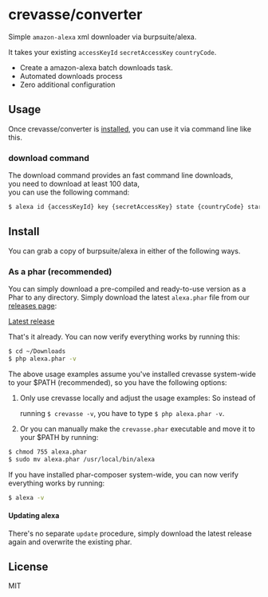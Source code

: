 # crevasse/converter

Simple `amazon-alexa` xml downloader via burpsuite/alexa.

It takes your existing `accessKeyId` `secretAccessKey` `countryCode`.

* Create a amazon-alexa batch downloads task.
* Automated downloads process
* Zero additional configuration


## Usage

Once crevasse/converter is [installed](#install), you can use it via command line like this.

### download command

The download command provides an fast command line downloads,<br>
you need to download at least 100 data,<br>
you can use the following command:

```bash
$ alexa id {accessKeyId} key {secretAccessKey} state {countryCode} start {0-9999} end {0-9999} export {path}
```

## Install

You can grab a copy of burpsuite/alexa in either of the following ways.

### As a phar (recommended)

You can simply download a pre-compiled and ready-to-use version as a Phar
to any directory.
Simply download the latest `alexa.phar` file from our
[releases page](https://github.com/burpsuite/alexa/releases):

[Latest release](https://github.com/burpsuite/alexa/releases/latest)

That's it already. You can now verify everything works by running this:

```bash
$ cd ~/Downloads
$ php alexa.phar -v
```

The above usage examples assume you've installed crevasse system-wide to your $PATH (recommended),
so you have the following options:

1.  Only use crevasse locally and adjust the usage examples: So instead of

    running `$ crevasse -v`, you have to type `$ php alexa.phar -v`.


3.  Or you can manually make the `crevasse.phar` executable and move it to your $PATH by running:

   ```bash
   $ chmod 755 alexa.phar
   $ sudo mv alexa.phar /usr/local/bin/alexa
   ```
 
If you have installed phar-composer system-wide, you can now verify everything works by running:

```bash
$ alexa -v
```

#### Updating alexa

There's no separate `update` procedure, simply download the latest release again
and overwrite the existing phar.

## License

MIT
